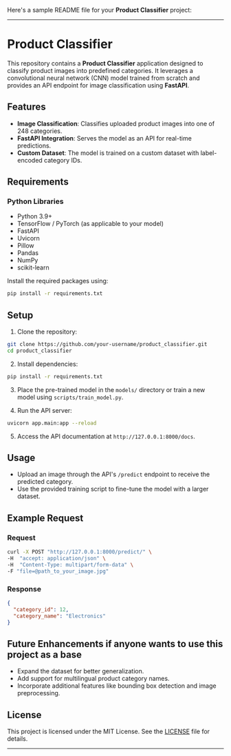 Here's a sample README file for your **Product Classifier** project:

---

# Product Classifier

This repository contains a **Product Classifier** application designed to classify product images into predefined categories. It leverages a convolutional neural network (CNN) model trained from scratch and provides an API endpoint for image classification using **FastAPI**.

## Features

- **Image Classification**: Classifies uploaded product images into one of 248 categories.
- **FastAPI Integration**: Serves the model as an API for real-time predictions.
- **Custom Dataset**: The model is trained on a custom dataset with label-encoded category IDs.

## Requirements

### Python Libraries

- Python 3.9+
- TensorFlow / PyTorch (as applicable to your model)
- FastAPI
- Uvicorn
- Pillow
- Pandas
- NumPy
- scikit-learn

Install the required packages using:

```bash
pip install -r requirements.txt
```

## Setup

1. Clone the repository:

```bash
git clone https://github.com/your-username/product_classifier.git
cd product_classifier
```

2. Install dependencies:

```bash
pip install -r requirements.txt
```

3. Place the pre-trained model in the `models/` directory or train a new model using `scripts/train_model.py`.

4. Run the API server:

```bash
uvicorn app.main:app --reload
```

5. Access the API documentation at `http://127.0.0.1:8000/docs`.

## Usage

- Upload an image through the API's `/predict` endpoint to receive the predicted category.
- Use the provided training script to fine-tune the model with a larger dataset.

## Example Request

### Request

```bash
curl -X POST "http://127.0.0.1:8000/predict/" \
-H  "accept: application/json" \
-H  "Content-Type: multipart/form-data" \
-F "file=@path_to_your_image.jpg"
```

### Response

```json
{
  "category_id": 12,
  "category_name": "Electronics"
}
```

## Future Enhancements if anyone wants to use this project as a base

- Expand the dataset for better generalization.
- Add support for multilingual product category names.
- Incorporate additional features like bounding box detection and image preprocessing.

## License

This project is licensed under the MIT License. See the [LICENSE](LICENSE) file for details.

---
